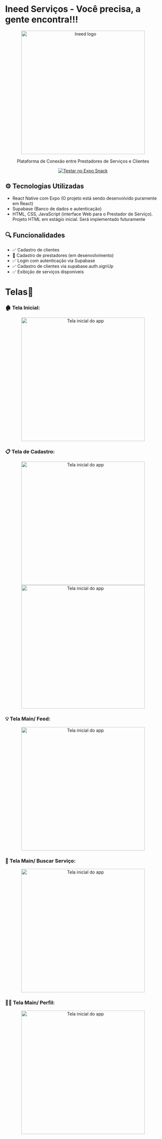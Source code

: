 # Ineed Serviços - Você precisa, a gente encontra!!!

<p align="center">
  <img src="https://github.com/user-attachments/assets/cdf91c47-d570-4516-ae7f-46e25bf314dd" alt="Ineed logo" width="400"/>
</p>

<p align="center">
  Plataforma de Conexão entre Prestadores de Serviços e Clientes
</p>

<p align="center">
  <a href="https://snack.expo.dev/@luksz/login" target="_blank">
    <img src="https://img.shields.io/badge/👉%20Testar%20no%20Expo%20Snack-blue?style=for-the-badge" alt="Testar no Expo Snack" />
  </a>
</p>

## ⚙️ Tecnologias Utilizadas
- React Native com Expo (O projeto está sendo desenvolvido puramente em React)
- Supabase (Banco de dados e autenticação)
- HTML, CSS, JavaScript (interface Web para o Prestador de Serviço). Projeto HTML em estágio inicial. Será implementado futuramente

## 🔍 Funcionalidades

- ✅ Cadastro de clientes
- 🚧 Cadastro de prestadores (em desenvolvimento)
- ✅ Login com autenticação via Supabase
- ✅ Cadastro de clientes via supabase.auth.signUp
- ✅ Exibição de serviços disponíveis

# Telas📱

### 🏚️ Tela Inicial:

<p align="center">
  <img src="https://i.imgur.com/ROAvqMF.jpeg" alt="Tela inicial do app" height="400"/>
</p>

### 📋 Tela de Cadastro:

<p align="center">
  <img src="https://i.imgur.com/codECX4.jpeg" alt="Tela inicial do app" height="400"/> <img src="https://i.imgur.com/tZEtQti.jpeg" alt="Tela inicial do app" height="400"/>
</p>

### 💡 Tela Main/ Feed:

<p align="center">
  <img src="https://i.imgur.com/biDu1eW.jpeg" alt="Tela inicial do app" height="400"/>
</p>

### 🔎 Tela Main/ Buscar Serviço:

<p align="center">
  <img src="https://i.imgur.com/cJH6r4L.jpeg" alt="Tela inicial do app" height="400"/>
</p>

### 🧖‍♂️ Tela Main/ Perfil:

<p align="center">
  <img src="https://i.imgur.com/1ITTjVq.jpeg" alt="Tela inicial do app" height="400"/>
</p>
